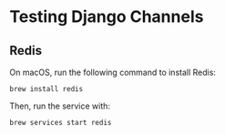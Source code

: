 # Testing Django Channels

## Redis

On macOS, run the following command to install Redis:

```
brew install redis
```

Then, run the service with:

```
brew services start redis
```

